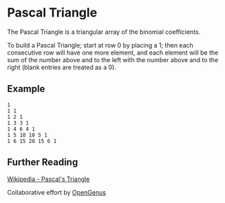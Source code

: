 # Pascal Triangle
The Pascal Triangle is a triangular array of the binomial coefficients.

To build a Pascal Triangle; start at row 0 by placing a 1; then each consecutive row will have one more
element, and each element will be the sum of the number above and to the left with the number above and to the right (blank entries are treated as a 0).

## Example
    1
    1 1
    1 2 1
    1 3 3 1
    1 4 6 4 1
    1 5 10 10 5 1
    1 6 15 20 15 6 1

## Further Reading
[Wikipedia - Pascal's Triangle](https://en.wikipedia.org/wiki/Pascal%27s_triangle)


Collaborative effort by [OpenGenus](https://github.com/opengenus)
